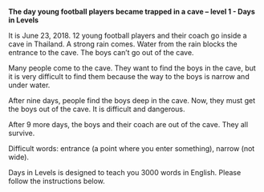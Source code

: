 <p><strong>The day young football players became trapped in a cave – level 1 - Days in Levels</strong></p>
<p>It is June 23, 2018. 12 young football players and their coach go inside a cave in Thailand. A strong rain comes. Water from the rain blocks the entrance to the cave. The boys can’t go out of the cave.</p>
<p>Many people come to the cave. They want to find the boys in the cave, but it is very difficult to find them because the way to the boys is narrow and under water.</p>
<p>After nine days, people find the boys deep in the cave. Now, they must get the boys out of the cave. It is difficult and dangerous.</p>
<p>After 9 more days, the boys and their coach are out of the cave. They all survive.</p>
<p>Difficult words: entrance (a point where you enter something), narrow (not wide).</p>
<p>Days in Levels is designed to teach you 3000 words in English. Please follow the instructions
below.</p>
